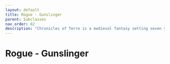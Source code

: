 ```yaml
---
layout: default
title: Rogue - Gunslinger
parent: Subclasses
nav_order: 82
description: "Chronicles of Terre is a medieval fantasy setting seven years in the writing, currently for dungeons & dragons 5th edition."
---
```


# Rogue - Gunslinger

